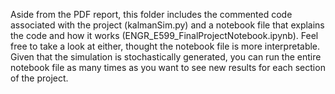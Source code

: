 Aside from the PDF report, this folder includes the commented code associated with the project (kalmanSim.py) and a notebook file that explains the code and how it works (ENGR_E599_FinalProjectNotebook.ipynb). Feel free to take a look at either, thought the notebook file is more interpretable. Given that the simulation is stochastically generated, you can run the entire notebook file as many times as you want to see new results for each section of the project. 